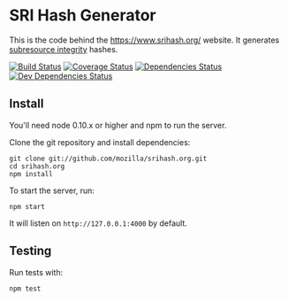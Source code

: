 # SRI Hash Generator

This is the code behind the <https://www.srihash.org/> website. It generates [subresource integrity](http://www.w3.org/TR/SRI/) hashes.

[![Build Status](https://travis-ci.org/mozilla/srihash.org.svg?branch=master)](https://travis-ci.org/mozilla/srihash.org)
[![Coverage Status](https://coveralls.io/repos/mozilla/srihash.org/badge.svg?branch=master)](https://coveralls.io/r/mozilla/srihash.org?branch=master)
[![Dependencies Status](https://david-dm.org/mozilla/srihash.org.svg)](https://david-dm.org/mozilla/srihash.org)
[![Dev Dependencies Status](https://david-dm.org/mozilla/srihash.org/dev-status.svg)](https://david-dm.org/mozilla/srihash.org#info=devDependencies)

## Install

You'll need node 0.10.x or higher and npm to run the server.

Clone the git repository and install dependencies:

```shell
git clone git://github.com/mozilla/srihash.org.git
cd srihash.org
npm install
```

To start the server, run:

```shell
npm start
```

It will listen on `http://127.0.0.1:4000` by default.

## Testing

Run tests with:

```shell
npm test
```
